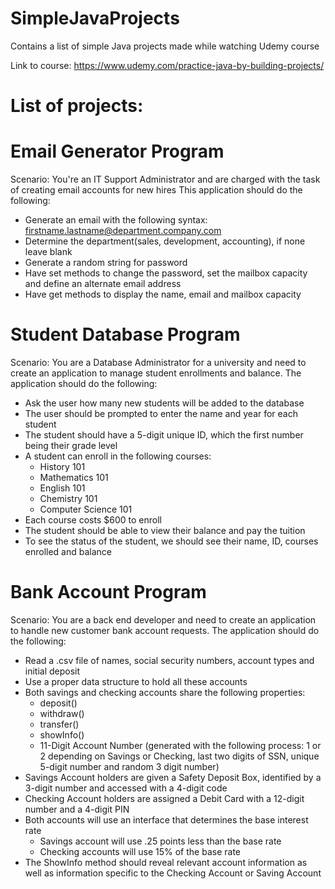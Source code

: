 # SimpleJavaProjects
Contains a list of simple Java projects made while watching Udemy course

Link to course: https://www.udemy.com/practice-java-by-building-projects/

# List of projects:

# Email Generator Program
 Scenario: You're an IT Support Administrator and are charged with the task of creating email accounts for new hires
 This application should do the following:
 * Generate an email with the following syntax: firstname.lastname@department.company.com
 * Determine the department(sales, development, accounting), if none leave blank
 * Generate a random string for password
 * Have set methods to change the password, set the mailbox capacity and define an alternate email address
 * Have get methods to display the name, email and mailbox capacity
 
 # Student Database Program
 Scenario: You are a Database Administrator for a university and need to create an application to manage student enrollments and balance. The application should do the following:
 * Ask the user how many new students will be added to the database
 * The user should be prompted to enter the name and year for each student
 * The student should have a 5-digit unique ID, which the first number being their grade level 
 * A student can enroll in the following courses:
    * History 101
    * Mathematics 101
    * English 101
    * Chemistry 101
    * Computer Science 101
 * Each course costs $600 to enroll
 * The student should be able to view their balance and pay the tuition
 * To see the status of the student, we should see their name, ID, courses enrolled and balance
 
 # Bank Account Program
 Scenario: You are a back end developer and need to create an application
 to handle new customer bank account requests. The application should do the following:
 * Read a .csv file of names, social security numbers, account types and initial deposit
 * Use a proper data structure to hold all these accounts
 * Both savings and checking accounts share the following properties:
    * deposit()
    * withdraw()
    * transfer()
    * showInfo()
    * 11-Digit Account Number (generated with the following process: 1 or 2 depending on Savings  or Checking, 
    last two digits of SSN, unique 5-digit number and random 3 digit number)
 * Savings Account holders are given a Safety Deposit Box, identified by a 3-digit number and accessed with a 4-digit code
 * Checking Account holders are assigned a Debit Card with a 12-digit number and a 4-digit PIN
 * Both accounts will use an interface that determines the base interest rate
    * Savings account will use .25 points less than the base rate
    * Checking accounts will use 15% of the base rate
 * The ShowInfo method should reveal relevant account information as well as information specific to the Checking Account or Saving Account
